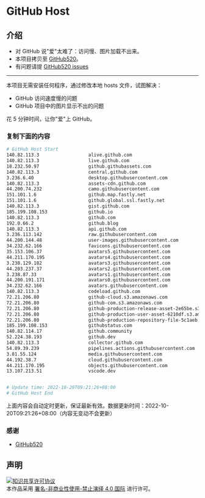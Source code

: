 # GitHub Host
## 介绍
- 对 GitHub 说"爱"太难了：访问慢、图片加载不出来。
- 本项目拷贝至 [GitHub520](https://github.com/521xueweihan/GitHub520)。
- 有问题请提 [GitHub520 issues](https://github.com/521xueweihan/GitHub520/issues/new)

---

本项目无需安装任何程序，通过修改本地 hosts 文件，试图解决：
- GitHub 访问速度慢的问题
- GitHub 项目中的图片显示不出的问题

花 5 分钟时间，让你"爱"上 GitHub。

### 复制下面的内容
```bash
# GitHub Host Start
140.82.113.3                  alive.github.com
140.82.113.3                  live.github.com
18.232.50.97                  github.githubassets.com
140.82.113.3                  central.github.com
3.236.6.40                    desktop.githubusercontent.com
140.82.113.3                  assets-cdn.github.com
44.200.74.232                 camo.githubusercontent.com
151.101.1.6                   github.map.fastly.net
151.101.1.6                   github.global.ssl.fastly.net
140.82.113.3                  gist.github.com
185.199.108.153               github.io
140.82.113.3                  github.com
192.0.66.2                    github.blog
140.82.113.3                  api.github.com
3.236.113.142                 raw.githubusercontent.com
44.200.144.48                 user-images.githubusercontent.com
34.232.62.166                 favicons.githubusercontent.com
35.153.106.37                 avatars5.githubusercontent.com
44.211.170.195                avatars4.githubusercontent.com
3.238.129.182                 avatars3.githubusercontent.com
44.203.237.37                 avatars2.githubusercontent.com
3.238.87.33                   avatars1.githubusercontent.com
44.200.191.171                avatars0.githubusercontent.com
34.232.62.166                 avatars.githubusercontent.com
140.82.113.3                  codeload.github.com
72.21.206.80                  github-cloud.s3.amazonaws.com
72.21.206.80                  github-com.s3.amazonaws.com
72.21.206.80                  github-production-release-asset-2e65be.s3.amazonaws.com
72.21.206.80                  github-production-user-asset-6210df.s3.amazonaws.com
72.21.206.80                  github-production-repository-file-5c1aeb.s3.amazonaws.com
185.199.108.153               githubstatus.com
140.82.114.17                 github.community
52.224.38.193                 github.dev
140.82.113.3                  collector.github.com
54.89.39.239                  pipelines.actions.githubusercontent.com
3.81.55.124                   media.githubusercontent.com
44.192.38.7                   cloud.githubusercontent.com
44.211.170.195                objects.githubusercontent.com
13.107.213.51                 vscode.dev


# Update time: 2022-10-20T09:21:26+08:00
# GitHub Host End

```
上面内容会自动定时更新，保证最新有效。数据更新时间：2022-10-20T09:21:26+08:00（内容无变动不会更新）

### 感谢

- [GitHub520](https://github.com/521xueweihan/GitHub520)

## 声明
<a rel="license" href="https://creativecommons.org/licenses/by-nc-nd/4.0/deed.zh"><img alt="知识共享许可协议" style="border-width: 0" src="https://licensebuttons.net/l/by-nc-nd/4.0/88x31.png"></a><br>本作品采用 <a rel="license" href="https://creativecommons.org/licenses/by-nc-nd/4.0/deed.zh">署名-非商业性使用-禁止演绎 4.0 国际</a> 进行许可。